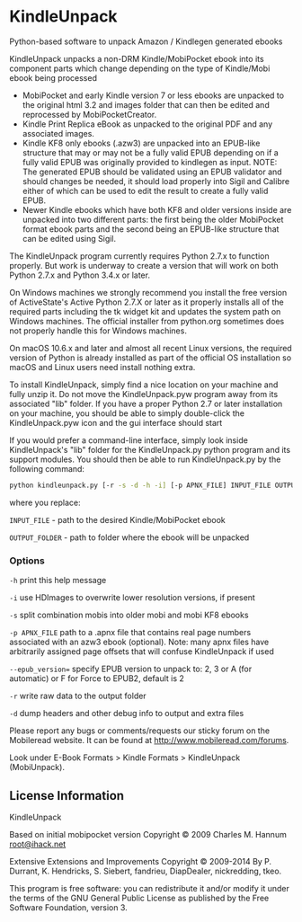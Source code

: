 # KindleUnpack

Python-based software to unpack Amazon / Kindlegen generated ebooks

KindleUnpack unpacks a non-DRM Kindle/MobiPocket ebook into its component parts
which change depending on the type of Kindle/Mobi ebook being processed

- MobiPocket and early Kindle version 7 or less ebooks are unpacked to the original
html 3.2 and images folder that can then be edited and reprocessed by MobiPocketCreator.
- Kindle Print Replica eBook as unpacked to the original PDF and any associated images.
- Kindle KF8 only ebooks (.azw3) are unpacked into an EPUB-like structure that may or
may not be a fully valid EPUB depending on if a fully valid EPUB was originally provided
to kindlegen as input.  NOTE: The generated EPUB should be validated using an EPUB validator
and should changes be needed, it should load properly into Sigil and Calibre either of which
can be used to edit the result to create a fully valid EPUB.
- Newer Kindle ebooks which have both KF8 and older versions inside are unpacked into two
different parts: the first being the older MobiPocket format ebook parts and the second being
an EPUB-like structure that can be edited using Sigil.

The KindleUnpack program currently requires Python 2.7.x to function properly. But work is
underway to create a version that will work on both Python 2.7.x and Python 3.4.x or later.

On Windows machines we strongly recommend you install the free version of ActiveState's
Active Python 2.7.X or later as it properly installs all of the required parts including
the tk widget kit and updates the system path on Windows machines.  The official installer
from python.org sometimes does not properly handle this for Windows machines.

On macOS 10.6.x and later and almost all recent Linux versions, the required version
of Python is already installed as part of the official OS installation so macOS and
Linux users need install nothing extra.

To install KindleUnpack, simply find a nice location on your machine and fully unzip it.
Do not move the KindleUnpack.pyw program away from its associated "lib" folder.  If you
have a proper Python 2.7 or later installation on your machine, you should be able to
simply double-click the KindleUnpack.pyw icon and the gui interface should start

If you would prefer a command-line interface, simply look inside KindleUnpack's "lib"
folder for the KindleUnpack.py python program and its support modules.  You should
then be able to run KindleUnpack.py by the following command:

```sh
python kindleunpack.py [-r -s -d -h -i] [-p APNX_FILE] INPUT_FILE OUTPUT_FOLDER
```

where you replace:

`INPUT_FILE`      - path to the desired Kindle/MobiPocket ebook

`OUTPUT_FOLDER`   - path to folder where the ebook will be unpacked

### Options

`-h`               print this help message

`-i`               use HDImages to overwrite lower resolution versions, if present

`-s`               split combination mobis into older mobi and mobi KF8 ebooks

`-p APNX_FILE`     path to a .apnx file that contains real page numbers associated
                 with an azw3 ebook (optional).  Note: many apnx files have
                 arbitrarily assigned page offsets that will confuse KindleUnpack
                 if used

`--epub_version=`   specify EPUB version to unpack to: 2, 3 or A (for automatic) or
                    F for Force to EPUB2, default is 2

`-r`               write raw data to the output folder

`-d`               dump headers and other debug info to output and extra files

Please report any bugs or comments/requests our sticky forum on the Mobileread website.
It can be found at <http://www.mobileread.com/forums>.

Look under E-Book Formats > Kindle Formats > KindleUnpack (MobiUnpack).

## License Information

KindleUnpack

Based on initial mobipocket version Copyright © 2009 Charles M. Hannum <root@ihack.net>

Extensive Extensions and Improvements Copyright © 2009-2014 By P. Durrant, K. Hendricks,
S. Siebert, fandrieu, DiapDealer, nickredding, tkeo.

This program is free software: you can redistribute it and/or modify it under the terms of
the GNU General Public License as published by the Free Software Foundation, version 3.
